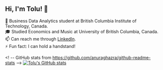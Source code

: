 ## Hi, I'm Tolu! 👋


📖 Business Data Analytics student at British Columbia Institute of Technology, Canada. </br>
🎓 Studied Economics and Music at University of British Columbia, Canada. </br>
📫 Can reach me through [LinkedIn](https://www.linkedin.com/in/tolulope-adegboye-696914234/).</br>
⚡ Fun fact: I can hold a handstand!


<! -- GitHub stats from https://github.com/anuraghazra/github-readme-stats -->
[![Tolu's GitHub stats](https://github-readme-stats.vercel.app/api?username=tdoa20)](https://github.com/anuraghazra/github-readme-stats)
